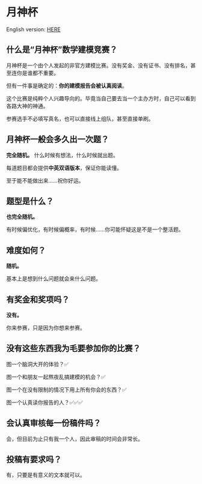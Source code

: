 # 月神杯
English version: [HERE](README.en.md)

## 什么是“月神杯”数学建模竞赛？
月神杯是一个由个人发起的非官方建模比赛。没有奖金、没有证书、没有排名，甚至连你是谁都不重要。

但有一件事是确定的：**你的建模报告会被认真阅读**。

这个比赛是纯粹个人兴趣导向的。毕竟当自己要去当一个主办方时，自己可以看到各路大神的神通。

参赛选手不必填写真名，也可以直接线上组队，甚至直接单刷。

## 月神杯一般会多久出一次题？
**完全随机。** 什么时候有想法，什么时候就出题。

每道题目都会提供**中英双语版本**，保证你能读懂。

至于能不能做出来……祝你好运。

## 题型是什么？
**也完全随机。** 

有时候偏优化，有时候偏概率，有时候……你可能怀疑这是不是一个整活题。

## 难度如何？
**随机。**

基本上是想到什么问题就会来什么问题。

## 有奖金和奖项吗？
**没有。** 

你来参赛，只是因为你想来参赛。

## 没有这些东西我为毛要参加你的比赛？

图一个脑洞大开的体验？✅

图一个和朋友一起熬夜乱搞建模的机会？✅

图一个在没有限制的情况下用上所有你会的东西？✅

图一个认真读你报告的人？✅✅✅

## 会认真审核每一份稿件吗？
会，但目前为止只有我一个人，因此审稿的时间会非常长。

## 投稿有要求吗？
有，只要是有意义的文本就可以。

